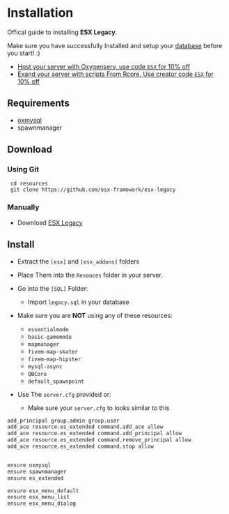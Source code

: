 # Installation

Offical guide to installing **ESX Legacy**.

Make sure you have successfully Installed and setup your [database](../../tutorials/database) before you start! :)

- [Host your server with Oxygenserv, use code `ESX` for 10% off](https://www.oxygenserv.com/en/hosting/gta-v-server/)
- [Exand your server with scripts From Rcore, Use creator code `ESX` for 10% off](https://store.rcore.cz/esx)


## Requirements

- [oxmysql](https://github.com/overextended/oxmysql/releases/latest/download/oxmysql.zip)
- spawnmanager

## Download

### Using Git

```git
 cd resources
 git clone https://github.com/esx-framework/esx-legacy
```

### Manually

- Download [ESX Legacy](https://github.com/esx-framework/esx-legacy/archive/refs/heads/main.zip)

## Install

- Extract the `[esx]` and `[esx_addons]` folders
- Place Them into the `Resouces` folder in your server.
- Go into the `[SQL]` Folder:

  - Import `legacy.sql` in your database

- Make sure you are **NOT** using any of these resources:

  - `essentialmode`
  - `basic-gamemode`
  - `mapmanager`
  - `fivem-map-skater`
  - `fivem-map-hipster`
  - `mysql-async`
  - `QBCore`
  - `default_spawnpoint`

- Use The `server.cfg` provided or:
  - Make sure your `server.cfg` to looks similar to this

```diff  title="server.cfg"
add_principal group.admin group.user
add_ace resource.es_extended command.add_ace allow
add_ace resource.es_extended command.add_principal allow
add_ace resource.es_extended command.remove_principal allow
add_ace resource.es_extended command.stop allow


ensure oxmysql
ensure spawnmanager
ensure es_extended

ensure esx_menu_default
ensure esx_menu_list
ensure esx_menu_dialog
```
